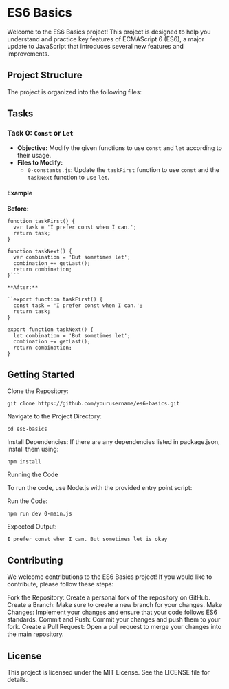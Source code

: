 # ES6 Basics

Welcome to the ES6 Basics project! This project is designed to help you understand and practice key features of ECMAScript 6 (ES6), a major update to JavaScript that introduces several new features and improvements.

## Project Structure

The project is organized into the following files:

## Tasks

### Task 0: `Const` or `Let`

- **Objective:** Modify the given functions to use `const` and `let` according to their usage.
- **Files to Modify:**
  - `0-constants.js`: Update the `taskFirst` function to use `const` and the `taskNext` function to use `let`.

#### Example

**Before:**

```
function taskFirst() {
  var task = 'I prefer const when I can.';
  return task;
}

function taskNext() {
  var combination = 'But sometimes let';
  combination += getLast();
  return combination;
}```

**After:**

``export function taskFirst() {
  const task = 'I prefer const when I can.';
  return task;
}

export function taskNext() {
  let combination = 'But sometimes let';
  combination += getLast();
  return combination;
}
```

## Getting Started

Clone the Repository:

`git clone https://github.com/yourusername/es6-basics.git`

Navigate to the Project Directory:

`cd es6-basics`

Install Dependencies: If there are any dependencies listed in package.json, install them using:

`npm install`

Running the Code

To run the code, use Node.js with the provided entry point script:

Run the Code:

`npm run dev 0-main.js`

Expected Output:

```I prefer const when I can. But sometimes let is okay```

## Contributing
We welcome contributions to the ES6 Basics project! If you would like to contribute, please follow these steps:

Fork the Repository: Create a personal fork of the repository on GitHub.
Create a Branch: Make sure to create a new branch for your changes.
Make Changes: Implement your changes and ensure that your code follows ES6 standards.
Commit and Push: Commit your changes and push them to your fork.
Create a Pull Request: Open a pull request to merge your changes into the main repository.

## License
This project is licensed under the MIT License. See the LICENSE file for details.


